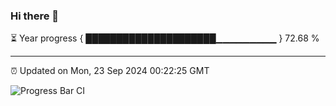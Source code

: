 ### Hi there 👋

⏳ Year progress { █████████████████████▁▁▁▁▁▁▁▁▁ } 72.68 %

---

⏰ Updated on Mon, 23 Sep 2024 00:22:25 GMT

![Progress Bar CI](https://github.com/liununu/liununu/workflows/Progress%20Bar%20CI/badge.svg)
